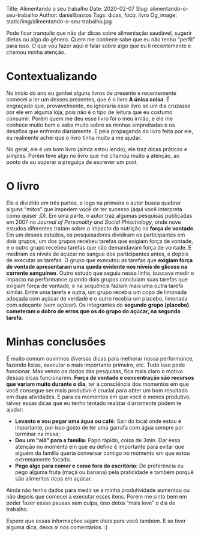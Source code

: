 Title: Alimentando o seu trabalho
Date: 2020-02-07
Slug: alimentando-o-seu-trabalho
Author: daniellbastos
Tags: dicas, foco, livro
Og_image: static/img/alimentando-o-seu-trabalho.jpg

Pode ficar tranquilo que não dar dicas sobre alimentação saudável, sugerir dietas ou algo do gênero. Quem me conhece sabe que eu não tenho “perfil” para isso.
O que vou fazer aqui é falar sobre algo que eu li recentemente e chamou minha atenção.

# Contextualizando
No início do ano eu ganhei alguns livros de presente e recentemente comecei a ler um desses presentes, que é o livro **A única coisa**.
É engraçado que, provavelmente, eu ignoraria esse livro se um dia cruzasse por ele em alguma loja, pois não é o tipo de leitura que eu costumo consumir. Porém quem me deu esse livro foi o meu irmão, e ele me conhece muito bem e sabe muito sobre as minhas empreitadas e os desafios que enfrento diariamente. E pela propaganda do livro feita por ele, eu realmente achei que o livro tinha muito a me ajudar.

No geral, ele é um bom livro (ainda estou lendo), ele traz dicas práticas e simples. Porém teve algo no livro que me chamou muito a atenção, ao ponto de eu superar a preguiça de escrever um post.

# O livro
Ele é dividido em três partes, e logo na primeira o autor busca quebrar alguns “mitos” que impedem você de ter sucesso (aqui você interpreta como quiser ;D). Em uma parte, o autor traz algumas pesquisas publicadas em 2007 no *Journal of Personality and Social Phischology*, onde nove estudos diferentes tratam sobre o impacto da nutrição na **força de vontade**. Em um desses estudos, os pesquisadores dividiram os participantes em dois grupos, um dos grupos recebeu tarefas que exigiam força de vontade, e o outro grupo recebeu tarefas que não demandavam força de vontade. E mediram os níveis de açúcar no sangue dos participantes antes, e depois de executar as tarefas.
O grupo que executou as tarefas que **exigiam força de vontade apresentaram uma queda evidente nos níveis de glicose na corrente sanguíneo**.
Outro estudo que seguiu nessa linha, buscava medir o impacto na performance quando dois grupos concluíam suas tarefas que exigiam força de vontade, e na sequência faziam mais uma outra tarefa similar. Entre uma tarefa e outra, um grupo recebia um copo de limonada adoçada com açúcar de verdade e o outro recebia um placebo, limonada com adoçante (sem açúcar).
Os integrantes do **segundo grupo (placebo) cometeram o dobro de erros que os do grupo do açúcar, na segunda tarefa**.

# Minhas conclusões
É muito comum ouvirmos diversas dicas para melhorar nossa performance, fazendo listas, executar o mais importante primeiro, etc. Tudo isso pode funcionar. Mas vendo os dados das pesquisas, fica mais claro o motivo dessas dicas funcionarem.
**Força de vontade e concentração são recursos que variam muito durante o dia**, ter a consciência dos momentos em que você consegue ser mais produtivo é crucial para obter um bom resultado em duas atividades. E para os momentos em que você é menos produtivo, talvez essas dicas que eu tenho tentado realizar diariamente podem te ajudar:

* **Levanto e vou pegar uma água ou café:** Sair do local onde estou é importante, por isso gosto de ter uma garrafa com água sempre por terminar na mesa;
* **Dou um “alô” para a família:** Papo rápido, coisa de 3min. Dar essa atenção no momento em que eu defino é importante para evitar que alguém da família queria conversar comigo no momento em que estou extremamente focado.
* **Pego algo para comer e como fora do escritório:** De preferência eu pego alguma fruta (maçã ou banana) pela praticidade e também porquê são alimentos ricos em açúcar.

Ainda não tenho dados para medir se a minha produtividade aumentou ou não depois que comecei a executar esses itens. Porém me sinto bem em poder fazer essas pausas sem culpa, isso deixa “mais leve” o dia de trabalho.

Espero que essas informações sejam úteis para você também. E se tiver alguma dica, deixa aí nos comentários. :) 
